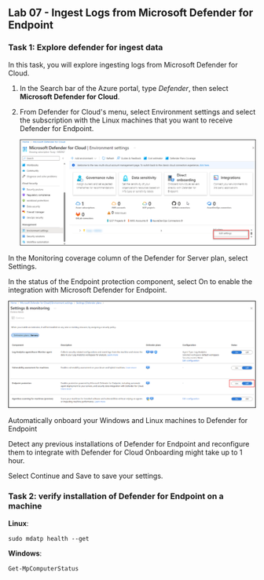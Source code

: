 ## Lab 07 - Ingest Logs from Microsoft Defender for Endpoint

### Task 1: Explore defender for ingest data

In this task, you will explore ingesting logs from Microsoft Defender for Cloud.

1. In the Search bar of the Azure portal, type *Defender*, then select **Microsoft Defender for Cloud**.

1. From Defender for Cloud's menu, select Environment settings and select the subscription with the Linux machines that you want to receive Defender for Endpoint.

   ![Picture 1](../media/Subscription_Select.png)

In the Monitoring coverage column of the Defender for Server plan, select Settings.

In the status of the Endpoint protection component, select On to enable the integration with Microsoft Defender for Endpoint.

   ![Picture 1](../media/Endpoint_Protection_1.png)

Automatically onboard your Windows and Linux machines to Defender for Endpoint

Detect any previous installations of Defender for Endpoint and reconfigure them to integrate with Defender for Cloud
Onboarding might take up to 1 hour.

Select Continue and Save to save your settings.

### Task 2: verify installation of Defender for Endpoint on a machine

**Linux**:

```
sudo mdatp health --get
```

**Windows**:

```
Get-MpComputerStatus
```


